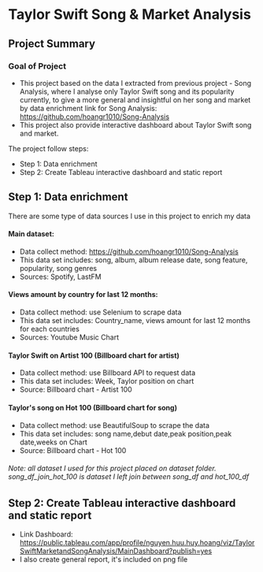 # Taylor Swift Song & Market Analysis
## Project Summary

### Goal of Project 
- This project based on the data I extracted from previous project - Song Analysis, where I analyse only Taylor Swift song and its popularity currently, to give a more general and insightful on her song and market by data enrichment
link for Song Analysis: https://github.com/hoangr1010/Song-Analysis
- This project also provide interactive dashboard about Taylor Swift song and market. 

The project follow steps:
- Step 1: Data enrichment
- Step 2: Create Tableau interactive dashboard and static report

## Step 1: Data enrichment
There are some type of data sources I use in this project to enrich my data
#### Main dataset: 
- Data collect method: https://github.com/hoangr1010/Song-Analysis
- This data set includes: song, album, album release date, song feature, popularity, song genres
- Sources: Spotify, LastFM

#### Views amount by country for last 12 months:
- Data collect method: use Selenium to scrape data 
- This data set includes: Country_name, views amount for last 12 months for each countries
- Sources: Youtube Music Chart

#### Taylor Swift on Artist 100 (Billboard chart for artist)
- Data collect method: use Billboard API to request data
- This data set includes: Week, Taylor position on chart
- Source: Billboard chart - Artist 100

#### Taylor's song on Hot 100 (Billboard chart for song)
- Data collect method: use BeautifulSoup to scrape the data
- This data set includes: song name,debut date,peak position,peak date,weeks on Chart
- Source: Billboard chart - Hot 100

###### Note: all dataset I used for this project placed on dataset folder. song_df_join_hot_100 is dataset I left join between song_df and hot_100_df

## Step 2: Create Tableau interactive dashboard and static report
- Link Dashboard: https://public.tableau.com/app/profile/nguyen.huu.huy.hoang/viz/TaylorSwiftMarketandSongAnalysis/MainDashboard?publish=yes
- I also create general report, it's included on png file
